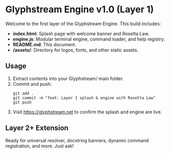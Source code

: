 # Glyphstream Engine v1.0 (Layer 1)

Welcome to the first layer of the Glyphstream Engine. This build includes:

- **index.html**: Splash page with welcome banner and Rosetta Law.
- **engine.js**: Modular terminal engine, command loader, and help registry.
- **README.md**: This document.
- **/assets/**: Directory for logos, fonts, and other static assets.

## Usage

1. Extract contents into your Glyphstream/ main folder.
2. Commit and push:
   ```
   git add .
   git commit -m "feat: Layer 1 splash & engine with Rosetta Law"
   git push
   ```
3. Visit https://glyphstream.net to confirm the splash and engine are live.

## Layer 2+ Extension

Ready for universal resolver, docstring banners, dynamic command registration, and more. Just ask!